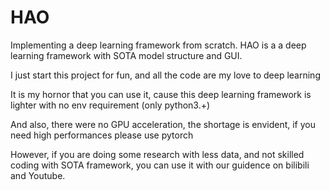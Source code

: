 # HAO
Implementing a deep learning framework from scratch. HAO is a  a deep learning framework with SOTA model structure and GUI. 

I just start this project for fun, and all the code are my love to deep learning

It is my hornor that you can use it, cause this deep learning framework is lighter with no env requirement (only python3.+)

And also, there were no GPU acceleration, the shortage is envident, if you need high performances please use pytorch

However, if you are doing some research with less data, and not skilled coding with SOTA framework, you can use it with our guidence on bilibili and Youtube.  